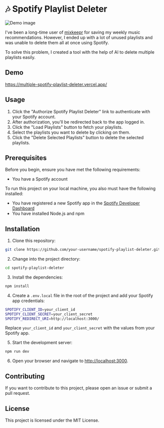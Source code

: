 # 🎶 Spotify Playlist Deleter

![Demo image](https://multiple-spotify-playlist-deleter.vercel.app/ogimage.jpeg)

I've been a long-time user of [mixkeepr](https://mixkeepr.com/) for saving my weekly music recommendations. However, I ended up with a lot of unused playlists and was unable to delete them all at once using Spotify.

To solve this problem, I created a tool with the help of AI to delete multiple playlists easily.

## Demo

https://multiple-spotify-playlist-deleter.vercel.app/

## Usage

1. Click the "Authorize Spotify Playlist Deleter" link to authenticate with your Spotify account.
2. After authorization, you'll be redirected back to the app logged in.
3. Click the "Load Playlists" button to fetch your playlists.
4. Select the playlists you want to delete by clicking on them.
5. Click the "Delete Selected Playlists" button to delete the selected playlists.

## Prerequisites

Before you begin, ensure you have met the following requirements:

- You have a Spotify account

To run this project on your local machine, you also must have the following installed:

- You have registered a new Spotify app in the [Spotify Developer Dashboard](https://developer.spotify.com/dashboard/applications)
- You have installed Node.js and npm

## Installation

1. Clone this repository:

```bash
git clone https://github.com/your-username/spotify-playlist-deleter.git
```

2. Change into the project directory:

```bash
cd spotify-playlist-deleter
```

3. Install the dependencies:

```bash
npm install
```

4. Create a `.env.local` file in the root of the project and add your Spotify app credentials:

```bash
SPOTIFY_CLIENT_ID=your_client_id
SPOTIFY_CLIENT_SECRET=your_client_secret
SPOTIFY_REDIRECT_URI=http://localhost:3000/
```

Replace `your_client_id` and `your_client_secret` with the values from your Spotify app.

5. Start the development server:

```bash
npm run dev
```

6. Open your browser and navigate to [http://localhost:3000](http://localhost:3000).

## Contributing

If you want to contribute to this project, please open an issue or submit a pull request.

## License

This project is licensed under the MIT License.
